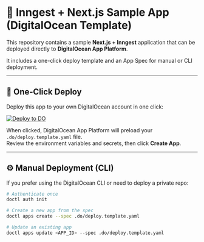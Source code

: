 # 🧩 Inngest + Next.js Sample App (DigitalOcean Template)

This repository contains a sample **Next.js + Inngest** application that can be deployed directly to **DigitalOcean App Platform**.

It includes a one-click deploy template and an App Spec for manual or CLI deployment.

---

## 🚀 One-Click Deploy

Deploy this app to your own DigitalOcean account in one click:

[![Deploy to DO](https://www.deploytodo.com/do-btn-blue.svg)](https://cloud.digitalocean.com/apps/new?repo=https://github.com/zasghar26/Inngest-sampleApp/tree/main)


When clicked, DigitalOcean App Platform will preload your `.do/deploy.template.yaml` file.  
Review the environment variables and secrets, then click **Create App**.

---

## ⚙️ Manual Deployment (CLI)

If you prefer using the DigitalOcean CLI or need to deploy a private repo:

```bash
# Authenticate once
doctl auth init

# Create a new app from the spec
doctl apps create --spec .do/deploy.template.yaml

# Update an existing app
doctl apps update <APP_ID> --spec .do/deploy.template.yaml
